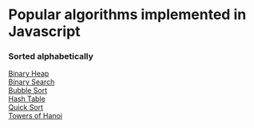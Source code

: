 # Popular algorithms implemented in Javascript

### Sorted alphabetically

[Binary Heap](https://github.com/dabit3/javascript-algorithms/blob/master/src/binary-heap.md)<br />
[Binary Search](https://github.com/dabit3/javascript-algorithms/blob/master/src/binary-search.md)<br />
[Bubble Sort](https://github.com/dabit3/javascript-algorithms/blob/master/src/bubble-sort.md)<br />
[Hash Table](https://github.com/dabit3/javascript-algorithms/blob/master/src/hash-table.md)<br />
[Quick Sort](https://github.com/dabit3/javascript-algorithms/blob/master/src/quick-sort.md)<br />
[Towers of Hanoi](https://github.com/dabit3/javascript-algorithms/blob/master/src/towers-of-hanoi.md)<br />

